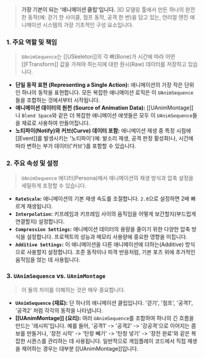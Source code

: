 ---
---

> **가장 기본이 되는 '애니메이션 클립'입니다.** 3D 모델링 툴에서 만든 하나의 완전한 동작(예: 걷기 한 사이클, 점프 동작, 공격 한 번)을 담고 있는, 언리얼 엔진 애니메이션 시스템의 가장 기초적인 구성 요소입니다.

### **1. 주요 역할 및 책임**
> `UAnimSequence`는 [[USkeleton]]의 각 뼈(Bone)가 시간에 따라 어떤 [[FTransform]] 값을 가져야 하는지에 대한 원시(Raw) 데이터를 저장하고 있습니다.
* **단일 동작 표현 (Representing a Single Action):**
    애니메이션의 가장 작은 단위인 하나의 동작을 표현합니다. 모든 복잡한 애니메이션 로직은 이 `UAnimSequence`들을 조합하는 것에서부터 시작됩니다.
* **애니메이션 데이터의 원천 (Source of Animation Data):**
    [[UAnimMontage]]나 `Blend Space`와 같은 더 복잡한 애니메이션 애셋들은 모두 이 `UAnimSequence`들을 재료로 사용하여 만들어집니다.
* **노티파이(Notify)와 커브(Curve) 데이터 포함:**
    애니메이션 재생 중 특정 시점에 [[Event]]를 발생시키는 '노티파이'(예: 발소리 재생, 공격 판정 활성화)나, 시간에 따라 변하는 부가 데이터('커브')를 포함할 수 있습니다.

### **2. 주요 속성 및 설정**
> `UAnimSequence` 에디터(Persona)에서 애니메이션의 재생 방식과 압축 설정을 세밀하게 조정할 수 있습니다.
* **`RateScale`:**
    애니메이션의 기본 재생 속도를 조절합니다. `2.0`으로 설정하면 2배 빠르게 재생됩니다.
* **`Interpolation`:**
    키프레임과 키프레임 사이의 움직임을 어떻게 보간할지(부드럽게 연결할지) 설정합니다.
* **`Compression Settings`:**
    애니메이션 데이터의 용량을 줄이기 위한 다양한 압축 방식을 설정합니다. 프로젝트의 성능과 메모리 사용량에 중요한 영향을 미칩니다.
* **`Additive Settings`:**
    이 애니메이션을 다른 애니메이션에 더하는(Additive) 방식으로 사용할지 설정합니다. 조준 동작이나 피격 반응처럼, 기본 포즈 위에 추가적인 움직임을 얹는 데 사용됩니다.

### **3. `UAnimSequence` vs. `UAnimMontage`**
> 이 둘의 차이를 이해하는 것은 매우 중요합니다.
* **`UAnimSequence` (재료):**
    단 하나의 애니메이션 클립입니다. '걷기', '점프', '공격1', '공격2' 처럼 각각의 동작을 나타냅니다.
* **[[UAnimMontage]] (요리):**
    여러 `UAnimSequence`를 조합하여 하나의 긴 흐름을 만드는 '레시피'입니다. 예를 들어, '공격1' -> '공격2' -> '강공격'으로 이어지는 콤보를 만들거나, '장전 시작' -> '탄창 빼기' -> '탄창 넣기' -> '장전 완료'와 같은 복잡한 시퀀스를 관리하는 데 사용됩니다. 일반적으로 게임플레이 코드에서 직접 재생을 제어하는 경우는 대부분 [[UAnimMontage]]입니다.
